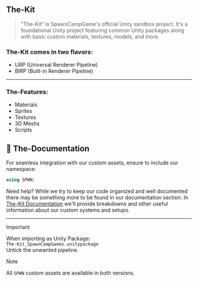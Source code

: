 ## The-Kit
> "The-Kit" is SpawnCampGame's official Unity sandbox project.
> It's a foundational Unity project featuring common Unity packages along with basic custom materials, textures, models, and more.

### The-Kit comes in two flavors:
- URP (Universal Renderer Pipeline)
- BIRP (Built-in Renderer Pipeline)

---

### The-Features:
- Materials
- Sprites
- Textures
- 3D Meshs
- Scripts

## 📘 The-Documentation
For seamless integration with our custom assets, ensure to include our namespace:  
```csharp
using SPWN;
```

Need help? While we try to keep our code organized and well documented there may be something more to be found in our documentation section.
In [The-Kit Documentation]() we'll provide breakdowns and other useful information about our custom systems and setups.

---

> [!Important]
> When importing as Unity Package:  
> `The-Kit_SpawnCampGames.unitypackage`  
> Untick the unwanted pipeline.

> [!Note]
> All `SPWN` custom assets are available in both versions.

